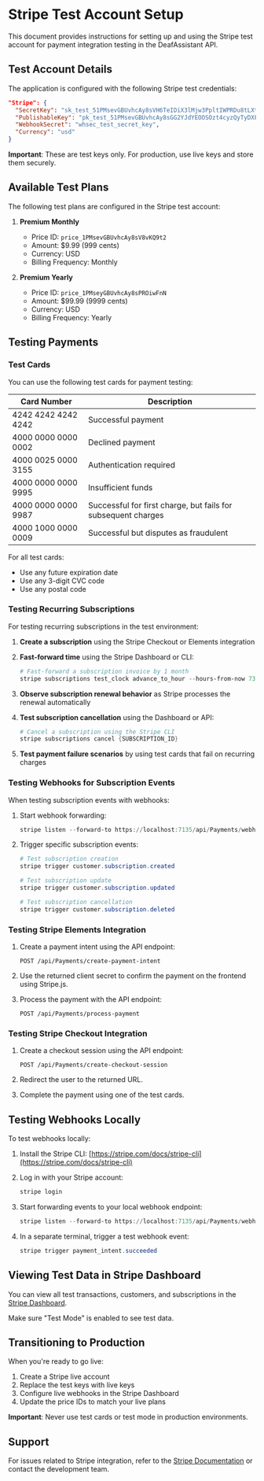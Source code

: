 # Stripe Test Account Setup

This document provides instructions for setting up and using the Stripe test account for payment integration testing in the DeafAssistant API.

## Test Account Details

The application is configured with the following Stripe test credentials:

```json
"Stripe": {
  "SecretKey": "sk_test_51PMsevGBUvhcAy8sVH6TeIDiX3lMjw3PpltIWPRDu8tLXtXSgVr6FZyelqrciYQgrdMV7gVPHsoFzzudAalFH50j00f0MnDbsy",
  "PublishableKey": "pk_test_51PMsevGBUvhcAy8sGG2YJdYEOOSOzt4cyzQyTyDXFYN9SJO1NmWsOZ23BZ6LL63rcLRalIepPeilXazvDkZ2eLB600ZN5py8u4",
  "WebhookSecret": "whsec_test_secret_key",
  "Currency": "usd"
}
```

**Important**: These are test keys only. For production, use live keys and store them securely.

## Available Test Plans

The following test plans are configured in the Stripe test account:

1. **Premium Monthly**
   - Price ID: `price_1PMsevGBUvhcAy8sV8vKQ9t2`
   - Amount: $9.99 (999 cents)
   - Currency: USD
   - Billing Frequency: Monthly

2. **Premium Yearly**
   - Price ID: `price_1PMseyGBUvhcAy8sPROiwFnN`
   - Amount: $99.99 (9999 cents)
   - Currency: USD
   - Billing Frequency: Yearly

## Testing Payments

### Test Cards

You can use the following test cards for payment testing:

| Card Number | Description |
|-------------|-------------|
| 4242 4242 4242 4242 | Successful payment |
| 4000 0000 0000 0002 | Declined payment |
| 4000 0025 0000 3155 | Authentication required |
| 4000 0000 0000 9995 | Insufficient funds |
| 4000 0000 0000 9987 | Successful for first charge, but fails for subsequent charges |
| 4000 1000 0000 0009 | Successful but disputes as fraudulent |

For all test cards:

- Use any future expiration date
- Use any 3-digit CVC code
- Use any postal code

### Testing Recurring Subscriptions

For testing recurring subscriptions in the test environment:

1. **Create a subscription** using the Stripe Checkout or Elements integration
2. **Fast-forward time** using the Stripe Dashboard or CLI:

   ```powershell
   # Fast-forward a subscription invoice by 1 month
   stripe subscriptions test_clock advance_to_hour --hours-from-now 730 --id={CLOCK_ID}
   ```

3. **Observe subscription renewal behavior** as Stripe processes the renewal automatically

4. **Test subscription cancellation** using the Dashboard or API:

   ```powershell
   # Cancel a subscription using the Stripe CLI
   stripe subscriptions cancel {SUBSCRIPTION_ID}
   ```

5. **Test payment failure scenarios** by using test cards that fail on recurring charges

### Testing Webhooks for Subscription Events

When testing subscription events with webhooks:

1. Start webhook forwarding:

   ```powershell
   stripe listen --forward-to https://localhost:7135/api/Payments/webhook
   ```

2. Trigger specific subscription events:

   ```powershell
   # Test subscription creation
   stripe trigger customer.subscription.created

   # Test subscription update
   stripe trigger customer.subscription.updated

   # Test subscription cancellation
   stripe trigger customer.subscription.deleted
   ```

### Testing Stripe Elements Integration

1. Create a payment intent using the API endpoint:

   ```
   POST /api/Payments/create-payment-intent
   ```

2. Use the returned client secret to confirm the payment on the frontend using Stripe.js.

3. Process the payment with the API endpoint:

   ```
   POST /api/Payments/process-payment
   ```

### Testing Stripe Checkout Integration

1. Create a checkout session using the API endpoint:

   ```
   POST /api/Payments/create-checkout-session
   ```

2. Redirect the user to the returned URL.

3. Complete the payment using one of the test cards.

## Testing Webhooks Locally

To test webhooks locally:

1. Install the Stripe CLI: [https://stripe.com/docs/stripe-cli](https://stripe.com/docs/stripe-cli)

2. Log in with your Stripe account:

   ```powershell
   stripe login
   ```

3. Start forwarding events to your local webhook endpoint:

   ```powershell
   stripe listen --forward-to https://localhost:7135/api/Payments/webhook
   ```

4. In a separate terminal, trigger a test webhook event:

   ```powershell
   stripe trigger payment_intent.succeeded
   ```

## Viewing Test Data in Stripe Dashboard

You can view all test transactions, customers, and subscriptions in the [Stripe Dashboard](https://dashboard.stripe.com/test/dashboard).

Make sure "Test Mode" is enabled to see test data.

## Transitioning to Production

When you're ready to go live:

1. Create a Stripe live account
2. Replace the test keys with live keys
3. Configure live webhooks in the Stripe Dashboard
4. Update the price IDs to match your live plans

**Important**: Never use test cards or test mode in production environments.

## Support

For issues related to Stripe integration, refer to the [Stripe Documentation](https://stripe.com/docs) or contact the development team.
